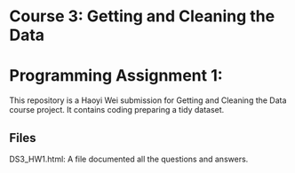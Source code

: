 # Course 3: Getting and Cleaning the Data

# Programming Assignment 1:

This repository is a Haoyi Wei submission for Getting and Cleaning the
Data course project. It contains coding preparing a tidy dataset.

## Files

DS3\_HW1.html: A file documented all the questions and answers.

